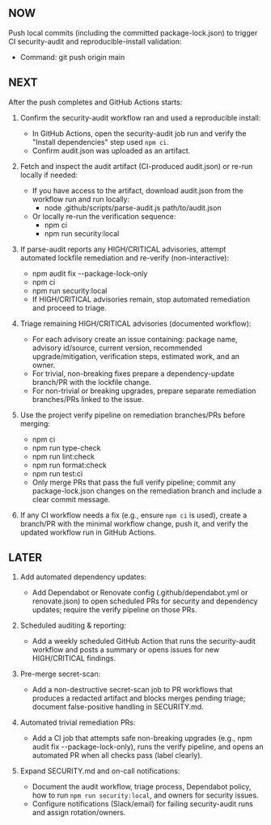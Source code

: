 ## NOW
Push local commits (including the committed package-lock.json) to trigger CI security-audit and reproducible-install validation:
- Command: git push origin main

## NEXT
After the push completes and GitHub Actions starts:

1. Confirm the security-audit workflow ran and used a reproducible install:
   - In GitHub Actions, open the security-audit job run and verify the "Install dependencies" step used `npm ci`.
   - Confirm audit.json was uploaded as an artifact.

2. Fetch and inspect the audit artifact (CI-produced audit.json) or re-run locally if needed:
   - If you have access to the artifact, download audit.json from the workflow run and run locally:
     - node .github/scripts/parse-audit.js path/to/audit.json
   - Or locally re-run the verification sequence:
     - npm ci
     - npm run security:local

3. If parse-audit reports any HIGH/CRITICAL advisories, attempt automated lockfile remediation and re-verify (non-interactive):
   - npm audit fix --package-lock-only
   - npm ci
   - npm run security:local
   - If HIGH/CRITICAL advisories remain, stop automated remediation and proceed to triage.

4. Triage remaining HIGH/CRITICAL advisories (documented workflow):
   - For each advisory create an issue containing: package name, advisory id/source, current version, recommended upgrade/mitigation, verification steps, estimated work, and an owner.
   - For trivial, non-breaking fixes prepare a dependency-update branch/PR with the lockfile change.
   - For non-trivial or breaking upgrades, prepare separate remediation branches/PRs linked to the issue.

5. Use the project verify pipeline on remediation branches/PRs before merging:
   - npm ci
   - npm run type-check
   - npm run lint:check
   - npm run format:check
   - npm run test:ci
   - Only merge PRs that pass the full verify pipeline; commit any package-lock.json changes on the remediation branch and include a clear commit message.

6. If any CI workflow needs a fix (e.g., ensure `npm ci` is used), create a branch/PR with the minimal workflow change, push it, and verify the updated workflow run in GitHub Actions.

## LATER
1. Add automated dependency updates:
   - Add Dependabot or Renovate config (.github/dependabot.yml or renovate.json) to open scheduled PRs for security and dependency updates; require the verify pipeline on those PRs.

2. Scheduled auditing & reporting:
   - Add a weekly scheduled GitHub Action that runs the security-audit workflow and posts a summary or opens issues for new HIGH/CRITICAL findings.

3. Pre-merge secret-scan:
   - Add a non-destructive secret-scan job to PR workflows that produces a redacted artifact and blocks merges pending triage; document false-positive handling in SECURITY.md.

4. Automated trivial remediation PRs:
   - Add a CI job that attempts safe non-breaking upgrades (e.g., npm audit fix --package-lock-only), runs the verify pipeline, and opens an automated PR when all checks pass (label clearly).

5. Expand SECURITY.md and on-call notifications:
   - Document the audit workflow, triage process, Dependabot policy, how to run `npm run security:local`, and owners for security issues.
   - Configure notifications (Slack/email) for failing security-audit runs and assign rotation/owners.